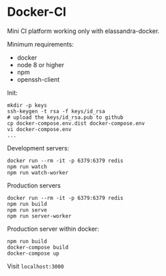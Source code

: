 # Docker-CI

Mini CI platform working only with elassandra-docker.

Minimum requirements:
* docker
* node 8 or higher
* npm
* openssh-client

Init:
```
mkdir -p keys
ssh-keygen -t rsa -f keys/id_rsa
# upload the keys/id_rsa.pub to github
cp docker-compose.env.dist docker-compose.env
vi docker-compose.env
...
```

Development servers:
```
docker run --rm -it -p 6379:6379 redis
npm run watch
npm run watch-worker
```

Production servers
```
docker run --rm -it -p 6379:6379 redis
npm run build
npm run serve
npm run server-worker
```

Production server within docker:
```
npm run build
docker-compose build
docker-compose up
```

Visit `localhost:3000`

